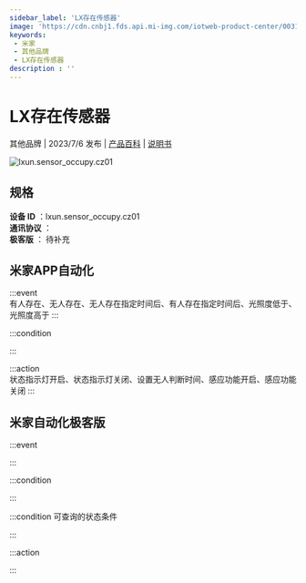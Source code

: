 ```yaml
---
sidebar_label: 'LX存在传感器'
image: 'https://cdn.cnbj1.fds.api.mi-img.com/iotweb-product-center/00313c5224a844b973661f1488acddd1_1686810329360.png?GalaxyAccessKeyId=AKVGLQWBOVIRQ3XLEW&Expires=9223372036854775807&Signature=tzcD6hq6VdtWVoN+d9mw936Jna8='
keywords: 
 - 米家
 - 其他品牌
 - LX存在传感器
description : ''
---
```

# LX存在传感器

其他品牌 | 2023/7/6 发布 | [产品百科](https://home.mi.com/webapp/content/baike/product/index.html?model=lxun.sensor_occupy.cz01/) | [说明书](https://home.mi.com/views/introduction.html?model=lxun.sensor_occupy.cz01&region=cn)

![lxun.sensor_occupy.cz01](https://cdn.cnbj1.fds.api.mi-img.com/iotweb-product-center/00313c5224a844b973661f1488acddd1_1686810329360.png?GalaxyAccessKeyId=AKVGLQWBOVIRQ3XLEW&Expires=9223372036854775807&Signature=tzcD6hq6VdtWVoN+d9mw936Jna8=)

## 规格  
> 
**设备 ID** ：lxun.sensor_occupy.cz01  
**通讯协议** ：  
**极客版**  ： 待补充 


## 米家APP自动化  

:::event  
有人存在、无人存在、无人存在指定时间后、有人存在指定时间后、光照度低于、光照度高于
:::

:::condition  

:::

:::action   
状态指示灯开启、状态指示灯关闭、设置无人判断时间、感应功能开启、感应功能关闭
:::

## 米家自动化极客版  

:::event  

:::

:::condition  

:::

:::condition 可查询的状态条件  

:::

:::action  

:::

        
